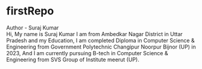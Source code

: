 # firstRepo
Author - Suraj Kumar <br>
Hi, 
  My name is Suraj Kumar
  I am from Ambedkar Nagar District in Uttar Pradesh
  and my Education, I am completed Diploma in Computer Science & Engineering 
  from Government Polytechnic Changipur Noorpur Bijnor (UP) in 2023,
  And I am currently pursuing B-tech in Computer Science & Engineering 
  from SVS Group of Institute meerut (UP).
